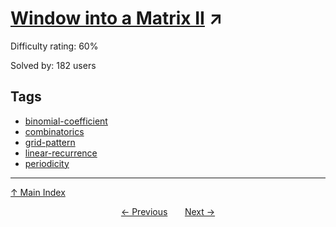 # [Window into a Matrix II](https://projecteuler.net/problem=767) ↗️

Difficulty rating: 60%

Solved by: 182 users
## Tags

- [binomial-coefficient](../tags/binomial-coefficient.md)
- [combinatorics](../tags/combinatorics.md)
- [grid-pattern](../tags/grid-pattern.md)
- [linear-recurrence](../tags/linear-recurrence.md)
- [periodicity](../tags/periodicity.md)



---

[↑ Main Index](../README.md)


<div align=center><a href='766.md'>← Previous</a> &nbsp;&nbsp; &nbsp;&nbsp;  <a href='768.md'>Next →</a></div>
